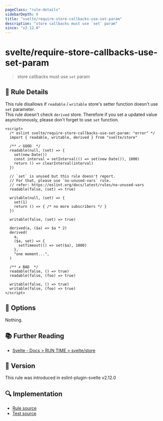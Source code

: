 ```yaml
---
pageClass: "rule-details"
sidebarDepth: 0
title: "svelte/require-store-callbacks-use-set-param"
description: "store callbacks must use `set` param"
since: "v2.12.0"
---
```


# svelte/require-store-callbacks-use-set-param

> store callbacks must use `set` param

## :book: Rule Details

This rule disallows if `readable` / `writable` store's setter function doesn't use `set` parameter.<br>
This rule doesn't check `derived` store. Therefore if you set a updated value asynchronously, please don't forget to use `set` function.

<ESLintCodeBlock>

<!--eslint-skip-->

```svelte
<script>
  /* eslint svelte/require-store-callbacks-use-set-param: "error" */
  import { readable, writable, derived } from "svelte/store"

  /** ✓ GOOD  */
  readable(null, (set) => {
    set(new Date())
    const interval = setInterval(() => set(new Date()), 1000)
    return () => clearInterval(interval)
  })

  // `set` is unused but this rule doesn't report.
  // For that, please use `no-unused-vars` rule.
  // refer: https://eslint.org/docs/latest/rules/no-unused-vars
  readable(false, (set) => true)

  writable(null, (set) => {
    set(1)
    return () => { /* no more subscribers */ }
  })

  writable(false, (set) => true)

  derived(a, ($a) => $a * 2)
  derived(
    a,
    ($a, set) => {
      setTimeout(() => set($a), 1000)
    },
    "one moment...",
  )

  /** ✗ BAD  */
  readable(false, () => true)
  readable(false, (foo) => true)

  writable(false, () => true)
  writable(false, (foo) => true)
</script>
```

</ESLintCodeBlock>

## :wrench: Options

Nothing.

## :books: Further Reading

- [Svelte - Docs > RUN TIME > svelte/store](https://svelte.dev/docs#run-time-svelte-store)

## :rocket: Version

This rule was introduced in eslint-plugin-svelte v2.12.0

## :mag: Implementation

- [Rule source](https://github.com/ota-meshi/eslint-plugin-svelte/blob/main/src/rules/require-store-callbacks-use-set-param.ts)
- [Test source](https://github.com/ota-meshi/eslint-plugin-svelte/blob/main/tests/src/rules/require-store-callbacks-use-set-param.ts)
